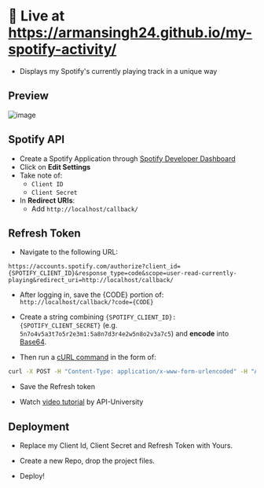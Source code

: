 # 🚀 Live at https://armansingh24.github.io/my-spotify-activity/

* Displays my Spotify's currently playing track in a unique way

## Preview
![image](https://cdn.discordapp.com/attachments/1114497979529834510/1130775896844939325/IMG_20230716_211644.jpg)
## Spotify API

* Create a Spotify Application through [Spotify Developer Dashboard](https://developer.spotify.com/dashboard)
* Click on **Edit Settings**
* Take note of:
    * `Client ID`
    * `Client Secret`
* In **Redirect URIs**:
    * Add `http://localhost/callback/`

## Refresh Token

* Navigate to the following URL:

```
https://accounts.spotify.com/authorize?client_id={SPOTIFY_CLIENT_ID}&response_type=code&scope=user-read-currently-playing&redirect_uri=http://localhost/callback/
```

* After logging in, save the {CODE} portion of: `http://localhost/callback/?code={CODE}`

* Create a string combining `{SPOTIFY_CLIENT_ID}:{SPOTIFY_CLIENT_SECRET}` (e.g. `5n7o4v5a3t7o5r2e3m1:5a8n7d3r4e2w5n8o2v3a7c5`) and **encode** into [Base64](https://base64.io/).

* Then run a [cURL command](https://httpie.org/run) in the form of:
```sh
curl -X POST -H "Content-Type: application/x-www-form-urlencoded" -H "Authorization: Basic {BASE64}" -d "grant_type=authorization_code&redirect_uri=http://localhost/callback/&code={CODE}" https://accounts.spotify.com/api/token
```

* Save the Refresh token

* Watch [video tutorial](https://www.youtube.com/watch?v=yAXoOolPvjU) by API-University

## Deployment

* Replace my Client Id, Client Secret and Refresh Token with Yours.

* Create a new Repo, drop the project files.

* Deploy!
